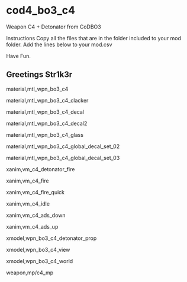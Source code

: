 # cod4_bo3_c4
Weapon C4 + Detonator from CoDBO3

Instructions
Copy all the files that are in the folder included to your mod folder.
Add the lines below to your mod.csv

Have Fun.

Greetings Str1k3r
------------

material,mtl_wpn_bo3_c4

material,mtl_wpn_bo3_c4_clacker

material,mtl_wpn_bo3_c4_decal

material,mtl_wpn_bo3_c4_decal2

material,mtl_wpn_bo3_c4_glass

material,mtl_wpn_bo3_c4_global_decal_set_02

material,mtl_wpn_bo3_c4_global_decal_set_03


xanim,vm_c4_detonator_fire

xanim,vm_c4_fire

xanim,vm_c4_fire_quick

xanim,vm_c4_idle

xanim,vm_c4_ads_down

xanim,vm_c4_ads_up


xmodel,wpn_bo3_c4_detonator_prop

xmodel,wpn_bo3_c4_view

xmodel,wpn_bo3_c4_world

weapon,mp/c4_mp

